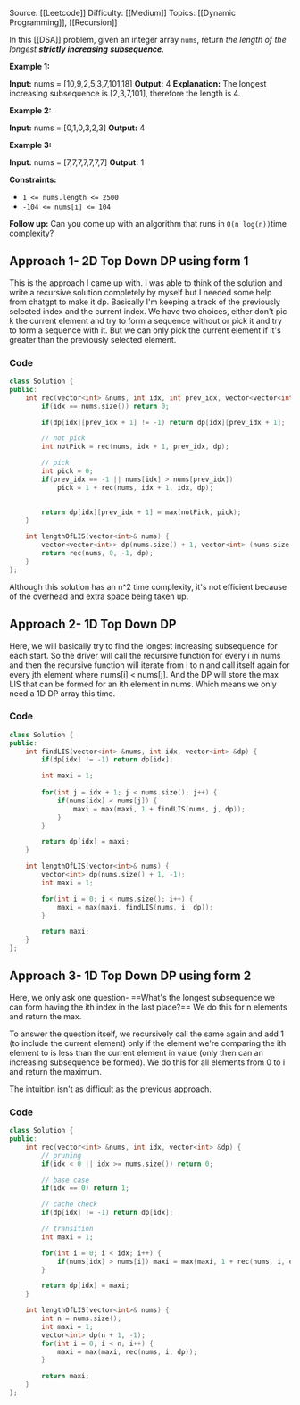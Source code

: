 Source: [[Leetcode]]
Difficulty: [[Medium]]
Topics: [[Dynamic Programming]], [[Recursion]]

In this [[DSA]] problem, given an integer array `nums`, return _the length of the longest **strictly increasing**_ _**subsequence**_.

**Example 1:**

**Input:** nums = [10,9,2,5,3,7,101,18]
**Output:** 4
**Explanation:** The longest increasing subsequence is [2,3,7,101], therefore the length is 4.

**Example 2:**

**Input:** nums = [0,1,0,3,2,3]
**Output:** 4

**Example 3:**

**Input:** nums = [7,7,7,7,7,7,7]
**Output:** 1

**Constraints:**

- `1 <= nums.length <= 2500`
- `-104 <= nums[i] <= 104`

**Follow up:** Can you come up with an algorithm that runs in `O(n log(n))`time complexity?

## Approach 1- 2D Top Down DP using form 1
This is the approach I came up with. I was able to think of the solution and write a recursive solution completely by myself but I needed some help from chatgpt to make it dp.
Basically I'm keeping a track of the previously selected index and the current index.
We have two choices, either don't pic k the current element and try to form a sequence without or pick it and try to form a sequence with it. But we can only pick the current element if it's greater than the previously selected element.

### Code 

```cpp
class Solution {
public:
    int rec(vector<int> &nums, int idx, int prev_idx, vector<vector<int>> &dp) {
        if(idx == nums.size()) return 0;

        if(dp[idx][prev_idx + 1] != -1) return dp[idx][prev_idx + 1];

        // not pick
        int notPick = rec(nums, idx + 1, prev_idx, dp);

        // pick
        int pick = 0;
        if(prev_idx == -1 || nums[idx] > nums[prev_idx])
            pick = 1 + rec(nums, idx + 1, idx, dp);
        

        return dp[idx][prev_idx + 1] = max(notPick, pick);
    }

    int lengthOfLIS(vector<int>& nums) {
        vector<vector<int>> dp(nums.size() + 1, vector<int> (nums.size() + 1, -1));
        return rec(nums, 0, -1, dp);
    }
};
```

Although this solution has an n^2 time complexity, it's not efficient because of the overhead and extra space being taken up.

## Approach 2- 1D Top Down DP
Here, we will basically try to find the longest increasing subsequence for each start. So the driver will call the recursive function for every i in nums and then the recursive function will iterate from i to n and call itself again for every jth element where nums[i] < nums[j]. And the DP will store the max LIS that can be formed for an ith element in nums. Which means we only need a 1D DP array this time.

### Code 
```cpp
class Solution {
public:
    int findLIS(vector<int> &nums, int idx, vector<int> &dp) {
        if(dp[idx] != -1) return dp[idx];

        int maxi = 1;
        
        for(int j = idx + 1; j < nums.size(); j++) {
            if(nums[idx] < nums[j]) {
                maxi = max(maxi, 1 + findLIS(nums, j, dp));
            }
        }

        return dp[idx] = maxi;
    }

    int lengthOfLIS(vector<int>& nums) {
        vector<int> dp(nums.size() + 1, -1);
        int maxi = 1;

        for(int i = 0; i < nums.size(); i++) {
            maxi = max(maxi, findLIS(nums, i, dp));
        }

        return maxi;
    }
};
```

## Approach 3- 1D Top Down DP using form 2
Here, we only ask one question- ==What's the longest subsequence we can form having the ith index in the last place?==
We do this for n elements and return the max.

To answer the question itself,
we recursively call the same again and add 1 (to include the current element) only if the element we're comparing the ith element to is less than the current element in value (only then can an increasing subsequence be formed). We do this for all elements from 0 to i and return the maximum.

The intuition isn't as difficult as the previous approach.

### Code 
```cpp
class Solution {
public:
    int rec(vector<int> &nums, int idx, vector<int> &dp) {
        // pruning 
        if(idx < 0 || idx >= nums.size()) return 0;

        // base case
        if(idx == 0) return 1;

        // cache check 
        if(dp[idx] != -1) return dp[idx];

        // transition
        int maxi = 1;

        for(int i = 0; i < idx; i++) {
            if(nums[idx] > nums[i]) maxi = max(maxi, 1 + rec(nums, i, dp));
        } 

        return dp[idx] = maxi;
    }   

    int lengthOfLIS(vector<int>& nums) {
        int n = nums.size();
        int maxi = 1;
        vector<int> dp(n + 1, -1);
        for(int i = 0; i < n; i++) {
            maxi = max(maxi, rec(nums, i, dp));
        }

        return maxi;
    }
};
```
